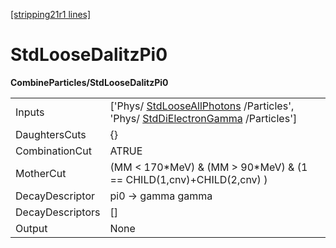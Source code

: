 [[stripping21r1 lines]](./stripping21r1-index)

# StdLooseDalitzPi0

**CombineParticles/StdLooseDalitzPi0**

|                  |                                                                                                                                                              |
|------------------|--------------------------------------------------------------------------------------------------------------------------------------------------------------|
| Inputs           | ['Phys/ [StdLooseAllPhotons](./stripping21r1-stdlooseallphotons) /Particles', 'Phys/ [StdDiElectronGamma](./stripping21r1-stddielectrongamma) /Particles'] |
| DaughtersCuts    | {}                                                                                                                                                           |
| CombinationCut   | ATRUE                                                                                                                                                        |
| MotherCut        | (MM \< 170\*MeV) & (MM \> 90\*MeV) & (1 == CHILD(1,cnv)+CHILD(2,cnv) )                                                                                       |
| DecayDescriptor  | pi0 -\> gamma gamma                                                                                                                                          |
| DecayDescriptors | []                                                                                                                                                         |
| Output           | None                                                                                                                                                         |

